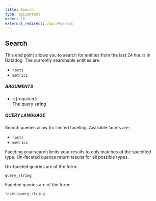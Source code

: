 ```yaml
---
title: Search
type: apicontent
order: 18
external_redirect: /api/#search
---
```

## Search
This end point allows you to search for entities from the last 24 hours in Datadog. The currently searchable entities are:

* `hosts`
* `metrics`

##### ARGUMENTS
* `q` [*required*]:  
    The query string

##### QUERY LANGUAGE

Search queries allow for limited faceting. Available facets are:

* `hosts`
* `metrics`

Faceting your search limits your results to only matches of the specified type. Un-faceted queries return results for all possible types.

Un-faceted queries are of the form:

`query_string`

Faceted queries are of the form:

`facet:query_string`